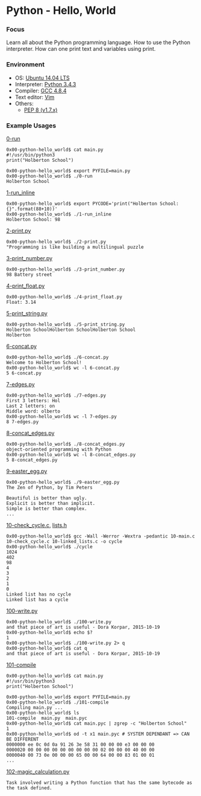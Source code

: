 # Python - Hello, World

### Focus
Learn all about the Python programming language. How to use the Python interpreter. How can one print text and variables using print.

### Environment
- OS: [Ubuntu 14.04 LTS](http://releases.ubuntu.com/14.04/) 
- Interpreter: [Python 3.4.3](https://www.python.org/downloads/release/python-343/)
- Compiler: [GCC 4.8.4](https://www.gnu.org/software/gcc/gcc-4.8/)
- Text editor: [Vim](https://www.vim.org/)
- Others:
	- [PEP 8 (v1.7.x)](https://pep8.readthedocs.io/en/release-1.7.x/intro.html)

### Example Usages

[0-run](0-run)
```
0x00-python-hello_world$ cat main.py 
#!/usr/bin/python3
print("Holberton School")

0x00-python-hello_world$ export PYFILE=main.py
0x00-python-hello_world$ ./0-run
Holberton School
```
[1-run_inline](1-run_inline)
```
0x00-python-hello_world$ export PYCODE='print("Holberton School: {}".format(88+10))'
0x00-python-hello_world$ ./1-run_inline 
Holberton School: 98
```
[2-print.py](2-print.py)
```
0x00-python-hello_world$ ./2-print.py 
"Programming is like building a multilingual puzzle
```
[3-print_number.py](3-print_number.py)
```
0x00-python-hello_world$ ./3-print_number.py
98 Battery street
```
[4-print_float.py](4-print_float.py)
```
0x00-python-hello_world$ ./4-print_float.py
Float: 3.14
```
[5-print_string.py](5-print_string.py)
```
0x00-python-hello_world$ ./5-print_string.py 
Holberton SchoolHolberton SchoolHolberton School
Holberton
```
[6-concat.py](6-concat.py)
```
0x00-python-hello_world$ ./6-concat.py
Welcome to Holberton School!
0x00-python-hello_world$ wc -l 6-concat.py
5 6-concat.py
```
[7-edges.py](7-edges.py)
```
0x00-python-hello_world$ ./7-edges.py
First 3 letters: Hol
Last 2 letters: on
Middle word: olberto
0x00-python-hello_world$ wc -l 7-edges.py
8 7-edges.py
```
[8-concat_edges.py](8-concat_edges.py)
```
0x00-python-hello_world$ ./8-concat_edges.py
object-oriented programming with Python
0x00-python-hello_world$ wc -l 8-concat_edges.py
5 8-concat_edges.py
```
[9-easter_egg.py](9-easter_egg.py)
```
0x00-python-hello_world$ ./9-easter_egg.py
The Zen of Python, by Tim Peters

Beautiful is better than ugly.
Explicit is better than implicit.
Simple is better than complex.
...
```
[10-check_cycle.c](10-check_cycle.c), [lists.h](lists.h)
```
0x00-python-hello_world$ gcc -Wall -Werror -Wextra -pedantic 10-main.c 10-check_cycle.c 10-linked_lists.c -o cycle
0x00-python-hello_world$ ./cycle 
1024
402
98
4
3
2
1
0
Linked list has no cycle
Linked list has a cycle
```
[100-write.py](100-write.py)
```
0x00-python-hello_world$ ./100-write.py
and that piece of art is useful - Dora Korpar, 2015-10-19
0x00-python-hello_world$ echo $?
1
0x00-python-hello_world$ ./100-write.py 2> q
0x00-python-hello_world$ cat q
and that piece of art is useful - Dora Korpar, 2015-10-19
```
[101-compile](101-compile)
```
0x00-python-hello_world$ cat main.py 
#!/usr/bin/python3
print("Holberton School")

0x00-python-hello_world$ export PYFILE=main.py
0x00-python-hello_world$ ./101-compile
Compiling main.py ...
0x00-python-hello_world$ ls
101-compile  main.py  main.pyc
0x00-python-hello_world$ cat main.pyc | zgrep -c "Holberton School"
1
0x00-python-hello_world$ od -t x1 main.pyc # SYSTEM DEPENDANT => CAN BE DIFFERENT
0000000 ee 0c 0d 0a 91 26 3e 58 31 00 00 00 e3 00 00 00
0000020 00 00 00 00 00 00 00 00 00 02 00 00 00 40 00 00
0000040 00 73 0e 00 00 00 65 00 00 64 00 00 83 01 00 01
...
```
[102-magic_calculation.py](102-magic_calculation.py)
```
Task involved writing a Python function that has the same bytecode as the task defined.
```
